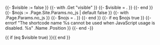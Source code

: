 {{- $visible := false }}
{{- with .Get "visible" }}
{{- $visible = . }}
{{- end }}
{{- $nojs := .Page.Site.Params.no_js | default false }}
{{- with .Page.Params.no_js }}
{{- $nojs = . }}
{{- end }}
{{- if eq $nojs true }}
{{- errorf "The shortcode name %s cannot be used when JavaScript usage is disabled. %s" .Name .Position }}
{{- end -}}
<div class="tab-content" id="tab-content-{{ .Get "id" }}" style="display: none;">

{{ partial "content.html" (dict "page" .Page "value" .Inner) | safeHTML }}

</div>{{ if (eq $visible true) }}<script>switch_tab("{{ .Get "id" }}");</script>{{ end }}